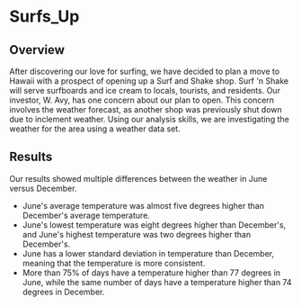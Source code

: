 # Surfs_Up

## Overview
After discovering our love for surfing, we have decided to plan a move to Hawaii with a prospect of opening up a Surf and Shake shop. Surf 'n Shake will serve surfboards and ice cream to locals, tourists, and residents. Our investor, W. Avy, has one concern about our plan to open. This concern involves the weather forecast, as another shop was previously shut down due to inclement weather. Using our analysis skills, we are investigating the weather for the area using a weather data set. 

## Results
Our results showed multiple differences between the weather in June versus December. 
- June's average temperature was almost five degrees higher than December's average temperature. 
- June's lowest temperature was eight degrees higher than December's, and June's highest temperature was two degrees higher than December's. 
- June has a lower standard deviation in temperature than December, meaning that the temperature is more consistent. 
- More than 75% of days have a temperature higher than 77 degrees in June, while the same number of days have a temperature higher than 74 degrees in December. 
